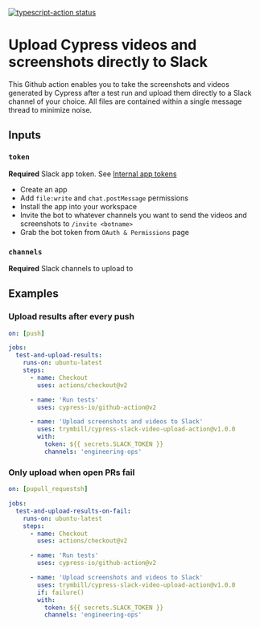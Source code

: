 <p>
  <a href="https://github.com/trymbill/cypress-slack-video-upload-action/actions"><img alt="typescript-action status" src="https://github.com/actions/typescript-action/workflows/build-test/badge.svg"></a>
</p>

# Upload Cypress videos and screenshots directly to Slack

This Github action enables you to take the screenshots and videos generated by Cypress after a test run and upload them directly to a Slack channel of your choice. All files are contained within a single message thread to minimize noise.

## Inputs

### `token`

**Required** Slack app token. See [Internal app tokens](https://slack.com/intl/en-ru/help/articles/215770388-Create-and-regenerate-API-tokens#internal-app-tokens)

- Create an app
- Add `file:write` and `chat.postMessage` permissions
- Install the app into your workspace
- Invite the bot to whatever channels you want to send the videos and screenshots to `/invite <botname>`
- Grab the bot token from `OAuth & Permissions` page

### `channels`

**Required** Slack channels to upload to

## Examples

### Upload results after every push

```yml
on: [push]

jobs:
  test-and-upload-results:
    runs-on: ubuntu-latest
    steps:
      - name: Checkout
        uses: actions/checkout@v2

      - name: 'Run tests'
        uses: cypress-io/github-action@v2

      - name: 'Upload screenshots and videos to Slack'
        uses: trymbill/cypress-slack-video-upload-action@v1.0.0
        with:
          token: ${{ secrets.SLACK_TOKEN }}
          channels: 'engineering-ops'
```

### Only upload when open PRs fail

```yml
on: [pupull_requestsh]

jobs:
  test-and-upload-results-on-fail:
    runs-on: ubuntu-latest
    steps:
      - name: Checkout
        uses: actions/checkout@v2

      - name: 'Run tests'
        uses: cypress-io/github-action@v2

      - name: 'Upload screenshots and videos to Slack'
        uses: trymbill/cypress-slack-video-upload-action@v1.0.0
        if: failure()
        with:
          token: ${{ secrets.SLACK_TOKEN }}
          channels: 'engineering-ops'
```
